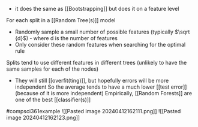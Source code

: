 - it does the same as [[Bootstrapping]] but does it on a feature level

For each split in a [[Random Tree(s)]] model
- Randomly sample a small number of possible features (typically $\sqrt {d}$) - where d is the number of features
- Only consider these random features when searching for the optimal rule

Splits tend to use different features in different trees (unlikely to have the same samples for each of the nodes)
- They will still [[overfit(ting)]], but hopefully errors will be more independent
So the average tends to have a much lower [[test error]] (because of it is more independent)
Empirically, [[Random Forests]] are one of the best [[classifier(s)]]

#compsci361example ![[Pasted image 20240412162111.png]]
![[Pasted image 20240412162123.png]]